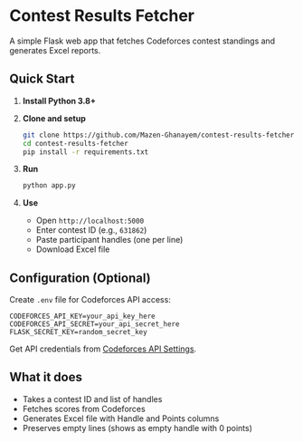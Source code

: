 # Contest Results Fetcher

A simple Flask web app that fetches Codeforces contest standings and generates Excel reports.

## Quick Start

1. **Install Python 3.8+**

2. **Clone and setup**

   ```bash
   git clone https://github.com/Mazen-Ghanayem/contest-results-fetcher.git
   cd contest-results-fetcher
   pip install -r requirements.txt
   ```

3. **Run**

   ```bash
   python app.py
   ```

4. **Use**
   - Open `http://localhost:5000`
   - Enter contest ID (e.g., `631862`)
   - Paste participant handles (one per line)
   - Download Excel file

## Configuration (Optional)

Create `.env` file for Codeforces API access:

```env
CODEFORCES_API_KEY=your_api_key_here
CODEFORCES_API_SECRET=your_api_secret_here
FLASK_SECRET_KEY=random_secret_key
```

Get API credentials from [Codeforces API Settings](https://codeforces.com/settings/api).

## What it does

- Takes a contest ID and list of handles
- Fetches scores from Codeforces
- Generates Excel file with Handle and Points columns
- Preserves empty lines (shows as empty handle with 0 points)
